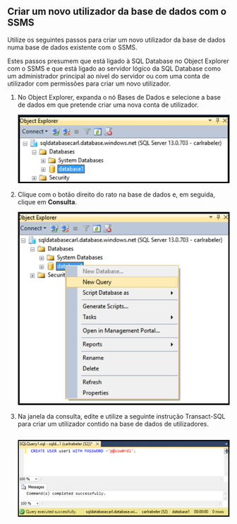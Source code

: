 

## Criar um novo utilizador da base de dados com o SSMS

Utilize os seguintes passos para criar um novo utilizador da base de dados numa base de dados existente com o SSMS. 

Estes passos presumem que está ligado à SQL Database no Object Explorer com o SSMS e que está ligado ao servidor lógico da SQL Database como um administrador principal ao nível do servidor ou com uma conta de utilizador com permissões para criar um novo utilizador. 

1. No Object Explorer, expanda o nó Bases de Dados e selecione a base de dados em que pretende criar uma nova conta de utilizador.

     ![SQL Server Management Studio: ligar ao servidor da SQL Database](./media/sql-database-create-new-database-user/sql-database-create-new-database-user-1.png)

2. Clique com o botão direito do rato na base de dados e, em seguida, clique em **Consulta**.

     ![SQL Server Management Studio: ligar ao servidor da SQL Database](./media/sql-database-create-new-database-user/sql-database-create-new-database-user-2.png)

3. Na janela da consulta, edite e utilize a seguinte instrução Transact-SQL para criar um utilizador contido na base de dados de utilizadores. 

    ```CREATE USER user1 WITH PASSWORD ='p@ssw0rd1';
    ```

     ![SQL Server Management Studio: Connect to SQL Database server](./media/sql-database-create-new-database-user/sql-database-create-new-database-user-3.png)





<!--HONumber=Sep16_HO3-->


